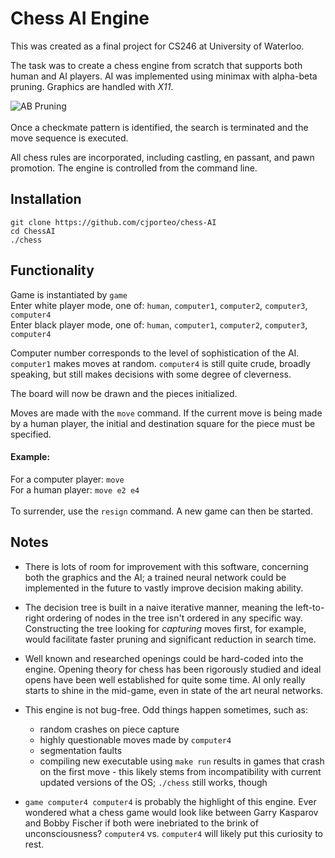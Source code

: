 # Chess AI Engine

This was created as a final project for CS246 at University of Waterloo.

The task was to create a chess engine from scratch that supports both human and AI players. AI was implemented using minimax with alpha-beta pruning. Graphics are handled with *X11*.

![AB Pruning](https://scontent-yyz1-1.xx.fbcdn.net/v/t1.15752-9/69336075_487777005102422_277070960195010560_n.png?_nc_cat=103&_nc_oc=AQnNEzIzuslfjTOVNKuk44F6mdqMWATLfQO7c65XMIDe073hFaIDkzefY_ECGhio1xI&_nc_ht=scontent-yyz1-1.xx&oh=82ca36d40f740d8ba5bbe7556b50d390&oe=5E015999)
<br>
<br>
Once a checkmate pattern is identified, the search is terminated and the move sequence is executed.

All chess rules are incorporated, including castling, en passant, and pawn promotion. The engine is controlled from the command line.

## Installation

``git clone https://github.com/cjporteo/chess-AI``
<br>
``cd ChessAI``
<br>
``./chess``

## Functionality

Game is instantiated by ``game``
<br>
Enter white player mode, one of: ``human``, ``computer1``, ``computer2``, ``computer3``, ``computer4``
<br>
Enter black player mode, one of: ``human``, ``computer1``, ``computer2``, ``computer3``, ``computer4``

Computer number corresponds to the level of sophistication of the AI. ``computer1`` makes moves at random. ``computer4`` is still quite crude, broadly speaking, but still makes decisions with some degree of cleverness.

The board will now be drawn and the pieces initialized.

Moves are made with the ``move`` command. If the current move is being made by a human player, the initial and destination square for the piece must be specified.

#### Example:
For a computer player: ``move``
<br>
For a human player: ``move e2 e4``
<br>
<br>
To surrender, use the ``resign`` command. A new game can then be started.

## Notes

 - There is lots of room for improvement with this software, concerning both the graphics and the AI; a trained neural network could be implemented in the future to vastly improve decision making ability.
 
- The decision tree is built in a naive iterative manner, meaning the left-to-right ordering of nodes in the tree isn't ordered in any specific way. Constructing the tree looking for *capturing* moves first, for example, would facilitate faster pruning and significant reduction in search time.

- Well known and researched openings could be hard-coded into the engine. Opening theory for chess has been rigorously studied and ideal opens have been well established for quite some time. AI only really starts to shine in the mid-game, even in state of the art neural networks.

- This engine is not bug-free. Odd things happen sometimes, such as:
	 - random crashes on piece capture
	 - highly questionable moves made by ``computer4``
	 - segmentation faults
	 - compiling new executable using ``make run`` results in games that crash on the first move - this likely stems from incompatibility with current updated versions of the OS; ``./chess`` still works, though
- ``game computer4 computer4`` is probably the highlight of this engine. Ever wondered what a chess game would look like between Garry Kasparov and Bobby Fischer if both were inebriated to the brink of unconsciousness? ``computer4`` vs. ``computer4`` will likely put this curiosity to rest.
